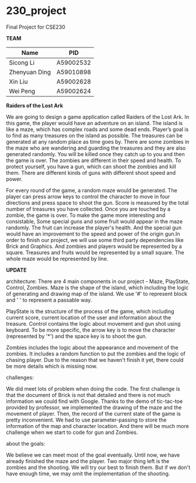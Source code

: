 # 230_project

Final Project for CSE230

**TEAM**

| Name          | PID       |
| ------------- | --------- |
| Sicong Li     | A59002532 |
| Zhenyuan Ding | A59010898 |
| Xin Liu       | A59002628 |
| Wei Peng      | A59002624 |



**Raiders of the Lost Ark**

We are going to design a game application called Raiders of the Lost Ark. In this game, the player would have an adventure on an island. The island is like a maze, which has complex roads and some dead ends. Player’s goal is to find as many treasures on the island as possible. The treasures can be generated at any random place as time goes by. There are some zombies in the maze who are wandering and guarding the treasures and they are also generated randomly. You will be killed once they catch up to you and then the game is over. The zombies are different in their speed and health. To protect yourself, you have a gun, which can shoot the zombies and kill them. There are different kinds of guns with different shoot speed and power.

For every round of the game, a random maze would be generated. The player can press arrow keys to control the character to move in four directions and press space to shoot the gun. Score is measured by the total number of treasures you have collected. Once you are touched by a zombie, the game is over. To make the game more interesting and consistable, Some special guns and some fruit would appear in the maze randomly. The fruit can increase the player's health. And the special gun would have an improvement to the speed and power of the origin gun.In order to finish our project, we will use some third party dependencies like Brick and Graphics. And zombies and players would be represented by a square. Treasures and fruits would be represented by a small square. The whole maze would be represented by line.


**UPDATE**

architecture: 
There are 4 main components in our project - Maze, PlayState, Control, Zombies.
Maze is the shape of the island, which including the logic of generating and drawing map of the island. We use '#' to represent block and ' ' to represent a passable way.

PlayState is the structure of the process of the game, which including current score, current location of the user and information about the treasure.
Control contains the logic about movement and gun shot using keyboard. To be more specific, the arrow key is to move the character (represented by '*') and the space key is to shoot the gun.

Zombies includes the logic about the appearance and movement of the zombies. It includes a random function to put the zombies and the logic of chasing player. Due to the reason that we haven't finish it yet, there could be more details which is missing now.

challenges:

We did meet lots of problem when doing the code. The first challenge is that the document of Brick is not that detailed and there is not much information we could find with Google. Thanks to the demo of tic-tac-toe provided by professor, we implemented the drawing of the maze and the movement of player.
Then, the record of the current state of the game is pretty inconvenient. We had to use parameter-passing to store the information of the map and character location. And there will be much more challenge when we start to code for gun and Zombies.

about the goals:

We believe we can meet most of the goal eventually. Until now, we have already finished the maze and the player. Two major thing left is the zombies and the shooting. We will try our best to finish them. But if we don't have enough time, we may omit the implementation of the shooting.
